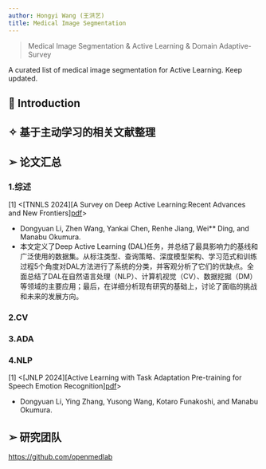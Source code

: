 ```yaml
---
author: Hongyi Wang (王洪艺)
title: Medical Image Segmentation
---
```



> Medical Image Segmentation & Active Learning & Domain Adaptive-Survey

A curated list of medical image segmentation for Active Learning. Keep updated.

## 📌 Introduction

## ✧ 基于主动学习的相关文献整理

## ➢ 论文汇总  
### 1.综述

[1] <[TNNLS 2024][A Survey on Deep Active Learning:Recent Advances and New Frontiers][pdf](https://arxiv.org/pdf/2405.00334)> 
- Dongyuan Li, Zhen Wang, Yankai Chen, Renhe Jiang, Wei** Ding, and Manabu Okumura.
- 本文定义了Deep Active Learning (DAL)任务，并总结了最具影响力的基线和广泛使用的数据集。从标注类型、查询策略、深度模型架构、学习范式和训练过程5个角度对DAL方法进行了系统的分类，并客观分析了它们的优缺点。全面总结了DAL在自然语言处理（NLP）、计算机视觉（CV）、数据挖掘（DM）等领域的主要应用；最后，在详细分析现有研究的基础上，讨论了面临的挑战和未来的发展方向。

### 2.CV


### 3.ADA


### 4.NLP
[1] <[JNLP 2024][Active Learning with Task Adaptation Pre-training for Speech Emotion Recognition][pdf](https://www.jstage.jst.go.jp/article/jnlp/31/3/31_825/_pdf)>
- Dongyuan Li, Ying Zhang, Yusong Wang, Kotaro Funakoshi, and Manabu Okumura.



## ➢ 研究团队
https://github.com/openmedlab
